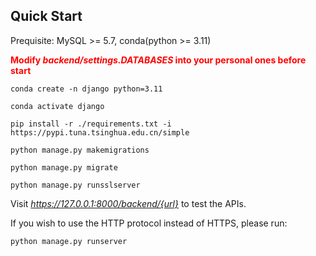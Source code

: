 ## Quick Start
Prequisite: MySQL >= 5.7, conda(python >= 3.11)

<font color=red>**Modify *backend/settings.DATABASES* into your personal ones before start**</font>

```conda create -n django python=3.11```

```conda activate django```

```pip install -r ./requirements.txt -i https://pypi.tuna.tsinghua.edu.cn/simple```

```python manage.py makemigrations```

```python manage.py migrate```

```python manage.py runsslserver```

Visit *https://127.0.0.1:8000/backend/{url}* to test the APIs.

If you wish to use the HTTP protocol instead of HTTPS, please run:

```python manage.py runserver```